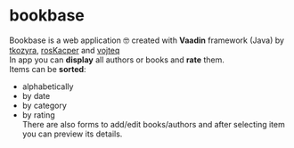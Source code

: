 # bookbase
Bookbase is a web application :nerd_face: created with **Vaadin** framework (Java)
by [tkozyra](https://github.com/tkozyra),
[rosKacper](https://github.com/rosKacper) and
[vojteq](https://github.com/vojteq)\
In app you can **display** all authors or books and **rate** them.\
Items can be **sorted**:
- alphabetically
- by date
- by category
- by rating\
There are also forms to add/edit books/authors and after selecting item you can preview its details.
